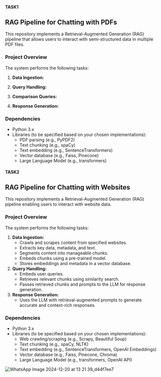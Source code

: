 #### TASK1
## RAG Pipeline for Chatting with PDFs

This repository implements a Retrieval-Augmented Generation (RAG) pipeline that allows users to interact with semi-structured data in multiple PDF files.

### Project Overview

The system performs the following tasks:

1. **Data Ingestion:**

2. **Query Handling:**

3. **Comparison Queries:**

4. **Response Generation:**

### Dependencies

* Python 3.x
* Libraries (to be specified based on your chosen implementations):
    - PDF parsing (e.g., PyPDF2)
    - Text chunking (e.g., spaCy)
    - Text embedding (e.g., SentenceTransformers)
    - Vector database (e.g., Faiss, Pinecone)
    - Large Language Model (e.g., transformers)
 
#### TASK2
## RAG Pipeline for Chatting with Websites

This repository implements a Retrieval-Augmented Generation (RAG) pipeline enabling users to interact with website data.

### Project Overview

The system performs the following tasks:

1. **Data Ingestion:**
    - Crawls and scrapes content from specified websites.
    - Extracts key data, metadata, and text.
    - Segments content into manageable chunks.
    - Embeds chunks using a pre-trained model.
    - Stores embeddings and metadata in a vector database.
2. **Query Handling:**
    - Embeds user queries.
    - Retrieves relevant chunks using similarity search.
    - Passes retrieved chunks and prompts to the LLM for response generation.
3. **Response Generation:**
    - Uses the LLM with retrieval-augmented prompts to generate accurate and context-rich responses.

### Dependencies

* Python 3.x
* Libraries (to be specified based on your chosen implementations):
    - Web crawling/scraping (e.g., Scrapy, Beautiful Soup)
    - Text chunking (e.g., spaCy, NLTK)
    - Text embedding (e.g., SentenceTransformers, OpenAI Embeddings)
    - Vector database (e.g., Faiss, Pinecone, Chroma)
    - Large Language Model (e.g., transformers, OpenAI API)

      
![WhatsApp Image 2024-12-20 at 13 21 39_d44f7ee7](https://github.com/user-attachments/assets/487244bd-4189-45bb-a90c-bcc2b6a94b0d)
